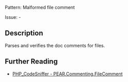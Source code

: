 Pattern: Malformed file comment

Issue: -

## Description

Parses and verifies the doc comments for files.

## Further Reading

* [PHP_CodeSniffer - PEAR.Commenting.FileComment](https://github.com/PHPCSStandards/PHP_CodeSniffer/blob/master/src/Standards/PEAR/Sniffs/Commenting/FileCommentSniff.php)